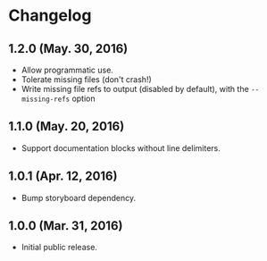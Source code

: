 # Changelog

## 1.2.0 (May. 30, 2016)

* Allow programmatic use.
* Tolerate missing files (don't crash!)
* Write missing file refs to output (disabled by default), with the `--missing-refs` option

## 1.1.0 (May. 20, 2016)

* Support documentation blocks without line delimiters.

## 1.0.1 (Apr. 12, 2016)

* Bump storyboard dependency.

## 1.0.0 (Mar. 31, 2016)

* Initial public release.
